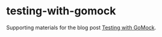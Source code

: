 # testing-with-gomock

Supporting materials for the blog post [Testing with GoMock](https://blog.codecentric.de/2017/08/gomock-tutorial/).

